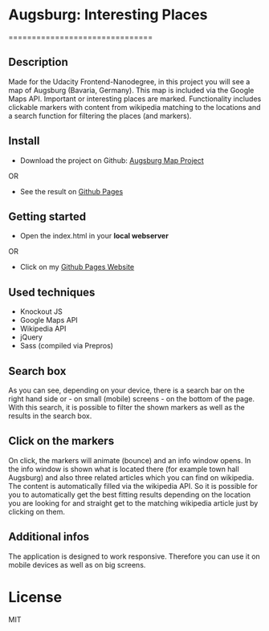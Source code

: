# Augsburg: Interesting Places
===============================

## Description

Made for the Udacity Frontend-Nanodegree, in this project you will see a map of Augsburg (Bavaria, Germany). This map is included via the Google Maps API. Important or interesting places are marked. Functionality includes clickable markers with content from wikipedia matching to the locations and a search function for filtering the places (and markers).

## Install

- Download the project on Github: [Augsburg Map Project](https://github.com/kmarryo/neighbourhoodMap)

OR

- See the result on [Github Pages](https://kmarryo.github.io/neighbourhoodMap)


## Getting started
- Open the index.html in your **local webserver**

OR

- Click on my  [Github Pages Website](https://kmarryo.github.io/neighbourhoodMap)


## Used techniques
- Knockout JS
- Google Maps API
- Wikipedia API
- jQuery
- Sass (compiled via Prepros)

## Search box

As you can see, depending on your device, there is a search bar on the right hand side or - on small (mobile) screens - on the bottom of the page. With this search, it is possible to filter the shown markers as well as the results in the search box.

## Click on the markers

On click, the markers will animate (bounce) and an info window opens. In the info window is shown what is located there (for example town hall Augsburg) and also three related articles which you can find on wikipedia. The content is automatically filled via the wikipedia API. So it is possible for you to automatically get the best fitting results depending on the location you are looking for and straight get to the matching wikipedia article just by clicking on them.

## Additional infos
The application is designed to work responsive. Therefore you can use it on mobile devices as well as on big screens.

# License

MIT